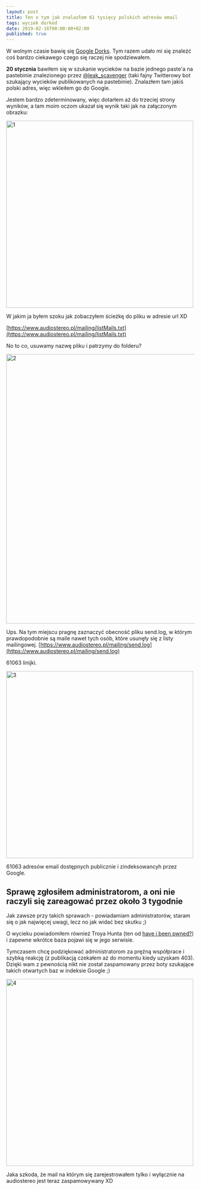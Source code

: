 ```yaml
---
layout: post
title: Ten o tym jak znalazłem 61 tysięcy polskich adresów email
tags: wyciek dorked
date: 2019-02-16T00:00:00+02:00
published: true
---
```


W wolnym czasie bawię się [Google Dorks](https://niebezpiecznik.pl/post/sterowanie-projektorami-muzeum-ciekawe-rzeczy-znajdziesz-w-google/). Tym razem udało mi się znaleźć coś bardzo ciekawego czego się raczej nie spodziewałem.

**20 stycznia** bawiłem się w szukanie wycieków na bazie jednego paste'a na pastebinie znalezionego przez [@leak_scavenger](https://twitter.com/leak_scavenger) (taki fajny Twitterowy bot szukający wycieków publikowanych na pastebinie). Znalazłem tam jakiś polski adres, więc wkleiłem go do Google.

Jestem bardzo zdeterminowany, więc dotarłem aż do trzeciej strony wyników, a tam moim oczom ukazał się wynik taki jak na załączonym obrazku:

<img src="../images/as-1.png" alt="1" style="width: 500px;"/>

W jakim ja byłem szoku jak zobaczyłem ścieżkę do pliku w adresie url XD

[https://www.audiostereo.pl/mailing/listMails.txt](https://www.audiostereo.pl/mailing/listMails.txt)

No to co, usuwamy nazwę pliku i patrzymy do folderu?

<img src="../images/as-2.png" alt="2" style="width: 720px;"/>

Ups. Na tym miejscu pragnę zaznaczyć obecność pliku send.log, w którym prawdopodobnie są maile nawet tych osób, które usunęły się z listy mailingowej.
[https://www.audiostereo.pl/mailing/send.log](https://www.audiostereo.pl/mailing/send.log)

61063 linijki.

<img src="../images/as-3.png" alt="3" style="width: 500px;"/>

61063 adresów email dostępnych publicznie i zindeksowancyh przez Google.

<h2>Sprawę zgłosiłem administratorom, a oni nie raczyli się zareagować przez około 3 tygodnie</h2>

Jak zawsze przy takich sprawach - powiadamiam administratorów, staram się o jak najwięcej uwagi, lecz no jak widać bez skutku ;)

O wycieku powiadomiłem również Troya Hunta (ten od [have i been pwned?](https://haveibeenpwned.com/)) i zapewne wkrótce baza pojawi się w jego serwisie.


Tymczasem chcę podziękować administratorom za prężną współprace i szybką reakcję (z publikacją czekałem aż do momentu kiedy uzyskam 403). Dzięki wam z pewnością nikt nie został zaspamowany przez boty szukające takich otwartych baz w indeksie Google ;)

<img src="../images/as-4.png" alt="4" style="width: 500px;"/>

Jaka szkoda, że mail na którym się zarejestrowałem tylko i wyłącznie na audiostereo jest teraz zaspamowywany XD
